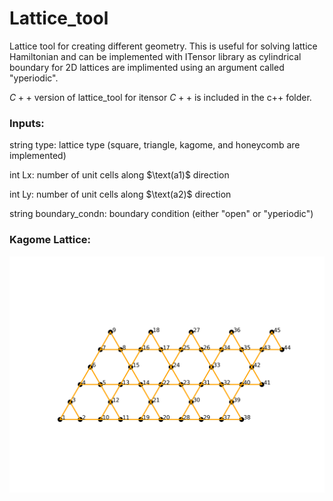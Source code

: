 # Lattice_tool
Lattice tool for creating different geometry. 
This is useful for solving lattice Hamiltonian and can be implemented with ITensor library as cylindrical boundary for 2D lattices are implimented using an argument called "yperiodic".  

$C++$ version of lattice_tool for itensor $C++$ is included in the c++ folder.

### Inputs:

string type: lattice type (square, triangle, kagome, and honeycomb are implemented)

int $\text{Lx}$: number of unit cells along $\text(a1)$ direction

int $\text{Ly}$: number of unit cells along $\text(a2)$ direction

string boundary_condn: boundary condition (either "open" or "yperiodic")

### Kagome Lattice:
![ ](images/kagome_lattice.png)

